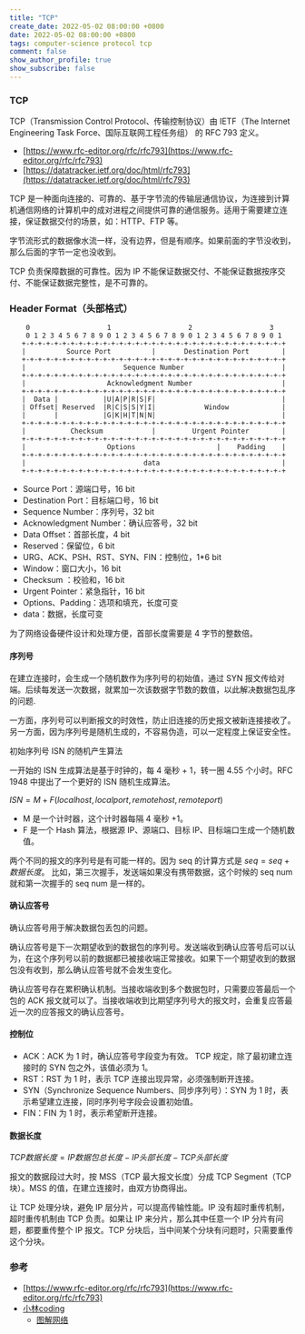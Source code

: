 ```yaml
---
title: "TCP"
create_date: 2022-05-02 08:00:00 +0800
date: 2022-05-02 08:00:00 +0800
tags: computer-science protocol tcp
comment: false
show_author_profile: true
show_subscribe: false
---
```


### TCP

TCP（Transmission Control Protocol、传输控制协议）由 IETF（The Internet Engineering Task Force、国际互联网工程任务组） 的 RFC 793 定义。

- [https://www.rfc-editor.org/rfc/rfc793](https://www.rfc-editor.org/rfc/rfc793)
- [https://datatracker.ietf.org/doc/html/rfc793](https://datatracker.ietf.org/doc/html/rfc793)

TCP 是一种面向连接的、可靠的、基于字节流的传输层通信协议，为连接到计算机通信网络的计算机中的成对进程之间提供可靠的通信服务。适用于需要建立连接，保证数据交付的场景，如：HTTP、FTP 等。

字节流形式的数据像水流一样，没有边界，但是有顺序。如果前面的字节没收到，那么后面的字节一定也没收到。

TCP 负责保障数据的可靠性。因为 IP 不能保证数据交付、不能保证数据按序交付、不能保证数据完整性，是不可靠的。

### Header Format（头部格式）

```
    0                   1                   2                   3
    0 1 2 3 4 5 6 7 8 9 0 1 2 3 4 5 6 7 8 9 0 1 2 3 4 5 6 7 8 9 0 1
   +-+-+-+-+-+-+-+-+-+-+-+-+-+-+-+-+-+-+-+-+-+-+-+-+-+-+-+-+-+-+-+-+
   |          Source Port          |       Destination Port        |
   +-+-+-+-+-+-+-+-+-+-+-+-+-+-+-+-+-+-+-+-+-+-+-+-+-+-+-+-+-+-+-+-+
   |                        Sequence Number                        |
   +-+-+-+-+-+-+-+-+-+-+-+-+-+-+-+-+-+-+-+-+-+-+-+-+-+-+-+-+-+-+-+-+
   |                    Acknowledgment Number                      |
   +-+-+-+-+-+-+-+-+-+-+-+-+-+-+-+-+-+-+-+-+-+-+-+-+-+-+-+-+-+-+-+-+
   |  Data |           |U|A|P|R|S|F|                               |
   | Offset| Reserved  |R|C|S|S|Y|I|            Window             |
   |       |           |G|K|H|T|N|N|                               |
   +-+-+-+-+-+-+-+-+-+-+-+-+-+-+-+-+-+-+-+-+-+-+-+-+-+-+-+-+-+-+-+-+
   |           Checksum            |         Urgent Pointer        |
   +-+-+-+-+-+-+-+-+-+-+-+-+-+-+-+-+-+-+-+-+-+-+-+-+-+-+-+-+-+-+-+-+
   |                    Options                    |    Padding    |
   +-+-+-+-+-+-+-+-+-+-+-+-+-+-+-+-+-+-+-+-+-+-+-+-+-+-+-+-+-+-+-+-+
   |                             data                              |
   +-+-+-+-+-+-+-+-+-+-+-+-+-+-+-+-+-+-+-+-+-+-+-+-+-+-+-+-+-+-+-+-+
```

- Source Port：源端口号，16 bit
- Destination Port：目标端口号，16 bit
- Sequence Number：序列号，32 bit
- Acknowledgment Number：确认应答号，32 bit
- Data Offset：首部长度，4 bit
- Reserved：保留位，6 bit
- URG、ACK、PSH、RST、SYN、FIN：控制位，1*6 bit
- Window：窗口大小，16 bit
- Checksum ：校验和，16 bit
- Urgent Pointer：紧急指针，16 bit
- Options、Padding：选项和填充，长度可变
- data：数据，长度可变

为了网络设备硬件设计和处理方便，首部长度需要是 4 字节的整数倍。

#### 序列号

在建立连接时，会生成一个随机数作为序列号的初始值，通过 SYN 报文传给对端。后续每发送一次数据，就累加一次该数据字节数的数值，以此解决数据包乱序的问题.

一方面，序列号可以判断报文的时效性，防止旧连接的历史报文被新连接接收了。另一方面，因为序列号是随机生成的，不容易伪造，可以一定程度上保证安全性。

初始序列号 ISN 的随机产生算法

一开始的 ISN ⽣成算法是基于时钟的，每 4 毫秒 + 1，转一圈 4.55 个小时。RFC 1948 中提出了⼀个更好的 ISN 随机⽣成算法。

$ISN = M + F (localhost, localport, remotehost, remoteport)$

- M 是⼀个计时器，这个计时器每隔 4 毫秒 +1。 
- F 是⼀个 Hash 算法，根据源 IP、源端口、目标 IP、目标端口生成⼀个随机数值。

两个不同的报文的序列号是有可能一样的。因为 seq 的计算方式是 $seq = seq + 数据长度$。 比如，第三次握手，发送端如果没有携带数据，这个时候的 seq num 就和第一次握手的 seq num 是一样的。

#### 确认应答号

确认应答号用于解决数据包丢包的问题。

确认应答号是下一次期望收到的数据包的序列号。发送端收到确认应答号后可以认为，在这个序列号以前的数据都已被接收端正常接收。如果下一个期望收到的数据包没有收到，那么确认应答号就不会发生变化。

确认应答号存在累积确认机制。当接收端收到多个数据包时，只需要应答最后一个包的 ACK 报文就可以了。当接收端收到比期望序列号大的报文时，会重复应答最近一次的应答报文的确认应答号。

#### 控制位

- ACK：ACK 为 1 时，确认应答号字段变为有效。
TCP 规定，除了最初建立连接时的 SYN 包之外，该值必须为 1。
- RST：RST 为 1 时，表示 TCP 连接出现异常，必须强制断开连接。
- SYN（Synchronize Sequence Numbers、同步序列号）：SYN 为 1 时，表示希望建立连接，同时序列号字段会设置初始值。
- FIN：FIN 为 1 时，表示希望断开连接。

#### 数据长度

$TCP 数据长度 = IP 数据包总长度 - IP 头部长度 - TCP 头部长度$

报文的数据段过大时，按 MSS（TCP 最大报文长度）分成 TCP Segment（TCP 块）。MSS 的值，在建立连接时，由双方协商得出。 

让 TCP 处理分块，避免 IP 层分片，可以提高传输性能。IP 没有超时重传机制，超时重传机制由 TCP 负责。如果让 IP 来分片，那么其中任意一个 IP 分片有问题，都要重传整个 IP 报文。TCP 分块后，当中间某个分块有问题时，只需要重传这个分块。

### 参考

- [https://www.rfc-editor.org/rfc/rfc793](https://www.rfc-editor.org/rfc/rfc793)
- [小林coding](https://xiaolincoding.com/)
  - [图解网络](https://xiaolincoding.com/network/)